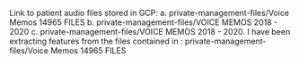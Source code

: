 Link to patient audio files stored in GCP: a. private-management-files/Voice Memos 14965 FILES b.
private-management-files/VOICE MEMOS 2018 - 2020 c. private-management-files/VOICE MEMOS 2018 - 2020. I have been
extracting features from the files contained in : private-management-files/Voice Memos 14965 FILES
